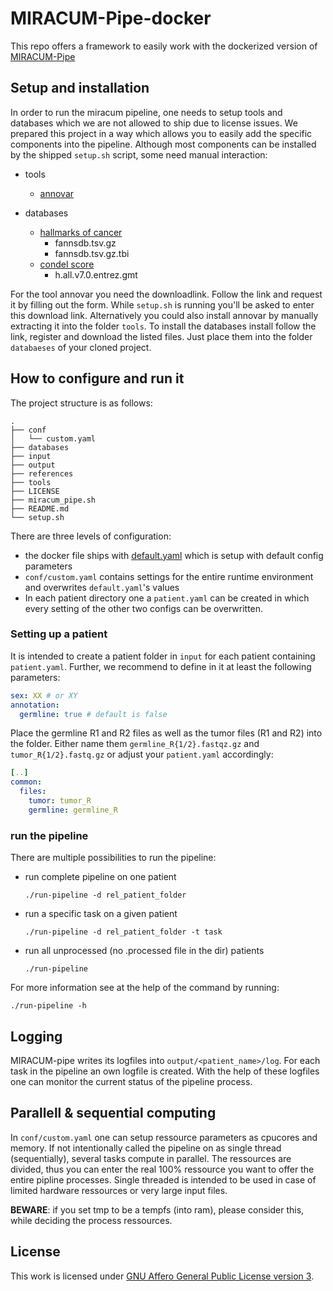 # MIRACUM-Pipe-docker
This repo offers a framework to easily work with the dockerized version of [MIRACUM-Pipe](https://github.com/AG-Boerries/MIRACUM-Pipe)

## Setup and installation
In order to run the miracum pipeline, one needs to setup tools and databases which we are not allowed to ship due to license issues.
We prepared this project in a way which allows you to easily add the specific components into the pipeline. Although most components can be installed by the shipped `setup.sh` script, some need manual interaction:

- tools
  - [annovar](http://download.openbioinformatics.org/annovar_download_form.php)

- databases
  - [hallmarks of cancer](http://bbglab.irbbarcelona.org)
    - fannsdb.tsv.gz
    - fannsdb.tsv.gz.tbi
  - [condel score](http://software.broadinstitute.org/gsea/msigdb/)
    - h.all.v7.0.entrez.gmt

For the tool annovar you need the downloadlink. Follow the link and request it by filling out the form. While `setup.sh` is running you'll be asked to enter this download link. Alternatively you could also install annovar by manually extracting it into the folder `tools`.
To install the databases install follow the link, register and download the listed files. Just place them into the folder `databaeses` of your cloned project.


## How to configure and run it
The project structure is as follows:
```
.
├── conf
│   └── custom.yaml
├── databases
├── input
├── output
├── references
├── tools
├── LICENSE
├── miracum_pipe.sh
├── README.md
└── setup.sh
```

There are three levels of configuration:
- the docker file ships with [default.yaml]() which is setup with default config parameters
- `conf/custom.yaml` contains settings for the entire runtime environment and overwrites `default.yaml`'s values
- In each patient directory one a `patient.yaml` can be created in which every setting of the other two configs can be overwritten.


### Setting up a patient
It is intended to create a patient folder in `input` for each patient containing `patient.yaml`. Further, we recommend to define in it at least the following parameters:
```yaml
sex: XX # or XY
annotation:
  germline: true # default is false
```
Place the germline R1 and R2 files as well as the tumor files (R1 and R2) into the folder. Either name them `germline_R{1/2}.fastqz.gz` and `tumor_R{1/2}.fastq.gz` or adjust your `patient.yaml` accordingly:
```yaml
[..]
common:
  files:
    tumor: tumor_R
    germline: germline_R
```

### run the pipeline
There are multiple possibilities to run the pipeline:
- run complete pipeline on one patient
  ```
  ./run-pipeline -d rel_patient_folder
  ```
- run a specific task on a given patient
  ```
  ./run-pipeline -d rel_patient_folder -t task
  ```
- run all unprocessed (no .processed file in the dir) patients
  ```
  ./run-pipeline
  ```

For more information see at the help of the command by running:
```
./run-pipeline -h
```

## Logging
MIRACUM-pipe writes its logfiles into `output/<patient_name>/log`. For each task in the pipeline an own logfile is created. With the help of these logfiles one can monitor the current status of the pipeline process.


## Parallell & sequential computing
In `conf/custom.yaml` one can setup ressource parameters as cpucores and memory. If not intentionally called the pipeline on as single thread (sequentially), several tasks compute in parallel. The ressources are divided, thus you can enter the real 100% ressource you want to offer the entire pipline processes. Single threaded is intended to be used in case of limited hardware ressources or very large input files.

**BEWARE**: if you set tmp to be a tempfs (into ram), please consider this, while deciding the process ressources.

## License
This work is licensed under [GNU Affero General Public License version 3](https://opensource.org/licenses/AGPL-3.0).